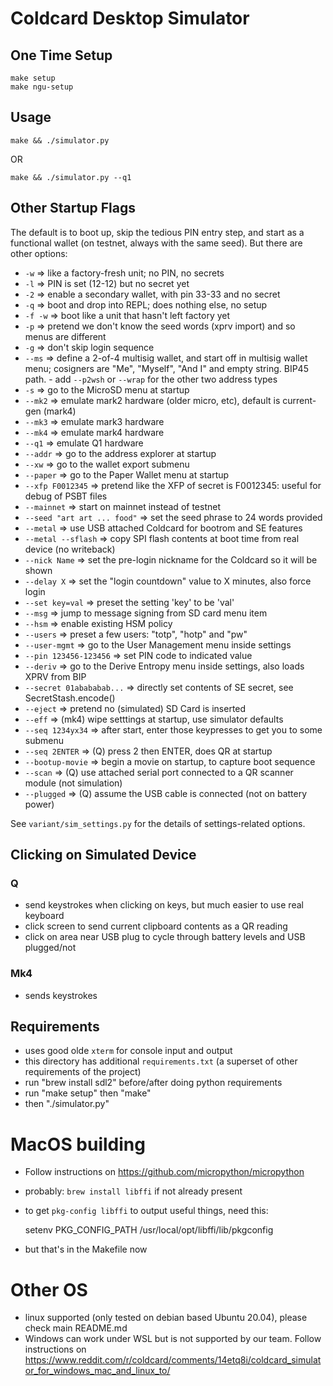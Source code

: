 # Coldcard Desktop Simulator

## One Time Setup

    make setup
    make ngu-setup

## Usage

    make && ./simulator.py

OR

    make && ./simulator.py --q1


## Other Startup Flags

The default is to boot up, skip the tedious PIN entry step, and start as a functional
wallet (on testnet, always with the same seed). But there are other options:

- `-w` => like a factory-fresh unit; no PIN, no secrets
- `-l` => PIN is set (12-12) but no secret yet
- `-2` => enable a secondary wallet, with pin 33-33 and no secret
- `-q` => boot and drop into REPL; does nothing else, no setup
- `-f -w` => boot like a unit that hasn't left factory yet
- `-p` => pretend we don't know the seed words (xprv import) and so menus are different
- `-g` => don't skip login sequence
- `--ms` => define a 2-of-4 multisig wallet, and start off in multisig wallet menu; cosigners are
            "Me", "Myself", "And I" and empty string. BIP45 path.
        - add `--p2wsh` or `--wrap` for the other two address types
- `-s` => go to the MicroSD menu at startup
- `--mk2` => emulate mark2 hardware (older micro, etc), default is current-gen (mark4)
- `--mk3` => emulate mark3 hardware
- `--mk4` => emulate mark4 hardware
- `--q1` => emulate Q1 hardware
- `--addr` => go to the address explorer at startup
- `--xw` => go to the wallet export submenu
- `--paper` => go to the Paper Wallet menu at startup
- `--xfp F0012345` => pretend like the XFP of secret is F0012345: useful for debug of PSBT files
- `--mainnet` => start on mainnet instead of testnet
- `--seed "art art ... food"` => set the seed phrase to 24 words provided
- `--metal` => use USB attached Coldcard for bootrom and SE features
- `--metal --sflash` => copy SPI flash contents at boot time from real device (no writeback)
- `--nick Name` => set the pre-login nickname for the Coldcard so it will be shown
- `--delay X` => set the "login countdown" value to X minutes, also force login
- `--set key=val` => preset the setting 'key' to be 'val' 
- `--msg` => jump to message signing from SD card menu item
- `--hsm` => enable existing HSM policy
- `--users` => preset a few users: "totp", "hotp" and "pw"
- `--user-mgmt` => go to the User Management menu inside settings
- `--pin 123456-123456` => set PIN code to indicated value
- `--deriv` => go to the Derive Entropy menu inside settings, also loads XPRV from BIP
- `--secret 01abababab...` => directly set contents of SE secret, see SecretStash.encode()
- `--eject` => pretend no (simulated) SD Card is inserted
- `--eff` => (mk4) wipe setttings at startup, use simulator defaults
- `--seq 1234yx34` => after start, enter those keypresses to get you to some submenu
- `--seq 2ENTER` => (Q) press 2 then ENTER, does QR at startup
- `--bootup-movie` => begin a movie on startup, to capture boot sequence
- `--scan` => (Q) use attached serial port connected to a QR scanner module (not simulation)
- `--plugged` => (Q) assume the USB cable is connected (not on battery power)

See `variant/sim_settings.py` for the details of settings-related options.

## Clicking on Simulated Device

### Q

- send keystrokes when clicking on keys, but much easier to use real keyboard
- click screen to send current clipboard contents as a QR reading
- click on area near USB plug to cycle through battery levels and USB plugged/not

### Mk4

- sends keystrokes 


## Requirements

- uses good olde `xterm` for console input and output
- this directory has additional `requirements.txt` (a superset of other requirements of the project)
- run "brew install sdl2" before/after doing python requirements
- run "make setup" then "make"
- then "./simulator.py"

# MacOS building

- Follow instructions on <https://github.com/micropython/micropython>
- probably: `brew install libffi` if not already present
- to get `pkg-config libffi` to output useful things, need this:

    setenv PKG_CONFIG_PATH /usr/local/opt/libffi/lib/pkgconfig

- but that's in the Makefile now

# Other OS

- linux supported (only tested on debian based Ubuntu 20.04), please check main README.md
- Windows can work under WSL but is not supported by our team. Follow instructions on <https://www.reddit.com/r/coldcard/comments/14etq8i/coldcard_simulator_for_windows_mac_and_linux_to/>


